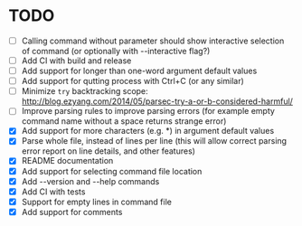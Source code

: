 # TODO

- [ ] Calling command without parameter should show interactive selection of command (or optionally with --interactive flag?)
- [ ] Add CI with build and release
- [ ] Add support for longer than one-word argument default values
- [ ] Add support for qutting process with Ctrl+C (or any similar)
- [ ] Minimize `try` backtracking scope: http://blog.ezyang.com/2014/05/parsec-try-a-or-b-considered-harmful/
- [ ] Improve parsing rules to improve parsing errors (for example empty command name without a space returns strange error)
- [x] Add support for more characters (e.g. *) in argument default values
- [x] Parse whole file, instead of lines per line (this will allow correct parsing error report on line details, and other features)
- [x] README documentation
- [x] Add support for selecting command file location
- [x] Add --version and --help commands
- [x] Add CI with tests
- [x] Support for empty lines in command file
- [x] Add support for comments
